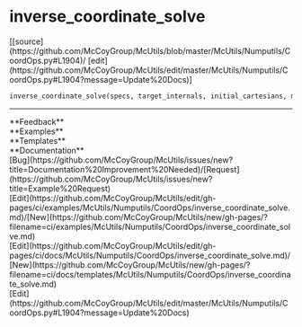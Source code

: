 # <a id="McUtils.Numputils.CoordOps.inverse_coordinate_solve">inverse_coordinate_solve</a>
<div class="docs-source-link" markdown="1">
[[source](https://github.com/McCoyGroup/McUtils/blob/master/McUtils/Numputils/CoordOps.py#L1904)/
[edit](https://github.com/McCoyGroup/McUtils/edit/master/McUtils/Numputils/CoordOps.py#L1904?message=Update%20Docs)]
</div>

```python
inverse_coordinate_solve(specs, target_internals, initial_cartesians, masses=None, remove_translation_rotation=True, order=None, solver_order=None, tol=0.001, max_iterations=15, max_displacement=0.5, gradient_function=None, gradient_scaling=0.1, method='gradient-descent', optimizer_parameters=None, line_search=False, damping_parameter=None, damping_exponent=None, restart_interval=None, raise_on_failure=False, return_internals=True, return_expansions=True, base_transformation=None, reference_internals=None, fixed_atoms=None, fixed_coords=None, angle_ordering='ijk'): 
```













---


<div markdown="1" class="text-secondary">
<div class="container">
  <div class="row">
   <div class="col" markdown="1">
**Feedback**   
</div>
   <div class="col" markdown="1">
**Examples**   
</div>
   <div class="col" markdown="1">
**Templates**   
</div>
   <div class="col" markdown="1">
**Documentation**   
</div>
   <div class="col" markdown="1">
   
</div>
   <div class="col" markdown="1">
   
</div>
   <div class="col" markdown="1">
   
</div>
</div>
  <div class="row">
   <div class="col" markdown="1">
[Bug](https://github.com/McCoyGroup/McUtils/issues/new?title=Documentation%20Improvement%20Needed)/[Request](https://github.com/McCoyGroup/McUtils/issues/new?title=Example%20Request)   
</div>
   <div class="col" markdown="1">
[Edit](https://github.com/McCoyGroup/McUtils/edit/gh-pages/ci/examples/McUtils/Numputils/CoordOps/inverse_coordinate_solve.md)/[New](https://github.com/McCoyGroup/McUtils/new/gh-pages/?filename=ci/examples/McUtils/Numputils/CoordOps/inverse_coordinate_solve.md)   
</div>
   <div class="col" markdown="1">
[Edit](https://github.com/McCoyGroup/McUtils/edit/gh-pages/ci/docs/McUtils/Numputils/CoordOps/inverse_coordinate_solve.md)/[New](https://github.com/McCoyGroup/McUtils/new/gh-pages/?filename=ci/docs/templates/McUtils/Numputils/CoordOps/inverse_coordinate_solve.md)   
</div>
   <div class="col" markdown="1">
[Edit](https://github.com/McCoyGroup/McUtils/edit/master/McUtils/Numputils/CoordOps.py#L1904?message=Update%20Docs)   
</div>
   <div class="col" markdown="1">
   
</div>
   <div class="col" markdown="1">
   
</div>
   <div class="col" markdown="1">
   
</div>
</div>
</div>
</div>